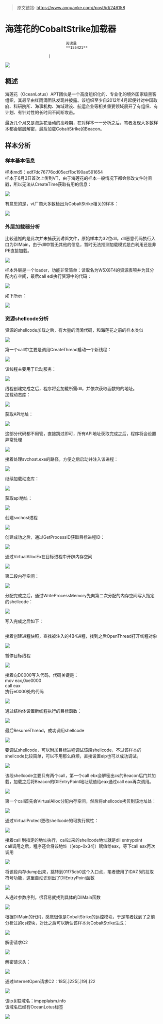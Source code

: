 > 原文链接: https://www.anquanke.com//post/id/246158 


# 海莲花的CobaltStrike加载器


                                阅读量   
                                **155421**
                            
                        |
                        
                                                                                    



[![](https://p5.ssl.qhimg.com/t014dc3ecbcb7dc73f3.jpg)](https://p5.ssl.qhimg.com/t014dc3ecbcb7dc73f3.jpg)



## 概述

海莲花（OceanLotus）APT团伙是一个高度组织化的、专业化的境外国家级黑客组织，其最早由红雨滴团队发现并披露。该组织至少自2012年4月起便针对中国政府、科研院所、海事机构、海域建设、航运企业等相关重要领域展开了有组织、有计划、有针对性的长时间不间断攻击。

最近几个月又是海莲花活动的高峰期，在对样本一一分析之后，笔者发现大多数样本都会层层解密，最后加载CobaltStrike的Beacon。



## 样本分析

### <a class="reference-link" name="%E6%A0%B7%E6%9C%AC%E5%9F%BA%E6%9C%AC%E4%BF%A1%E6%81%AF"></a>样本基本信息

样本md5：edf7dc76776cd05ecf1bc190ae591654<br>
样本于6月3日首次上传到VT，由于海莲花的样本一般情况下都会修改文件时间戳，所以无法从CreateTime获取有用的信息：

[![](https://p0.ssl.qhimg.com/t0164ca80538d1f0ce5.png)](https://p0.ssl.qhimg.com/t0164ca80538d1f0ce5.png)

有意思的是，vt厂商大多数检出为CobaltStrike相关的样本：

[![](https://p5.ssl.qhimg.com/t01893252416433b71c.png)](https://p5.ssl.qhimg.com/t01893252416433b71c.png)

### <a class="reference-link" name="%E5%A4%96%E5%B1%82%E5%8A%A0%E8%BD%BD%E5%99%A8%E5%88%86%E6%9E%90"></a>外层加载器分析

比较遗憾的是此次并未捕获到诱饵文件，原始样本为32位dll，dll恶意代码执行入口为DllMain，由于dll中暂无其他的信息，暂时无法推测加载模式是白利用还是非PE直接加载。

[![](https://p1.ssl.qhimg.com/t0117a67ec88233af6c.png)](https://p1.ssl.qhimg.com/t0117a67ec88233af6c.png)

样本外层是一个loader，功能非常简单：读取名为W5X8T4的资源表项并为其分配内存空间，最后call edi执行资源中的代码：

[![](https://p2.ssl.qhimg.com/t017be9701d0522ac70.png)](https://p2.ssl.qhimg.com/t017be9701d0522ac70.png)

如下所示：

[![](https://p1.ssl.qhimg.com/t018a309bebac5587c3.png)](https://p1.ssl.qhimg.com/t018a309bebac5587c3.png)

### <a class="reference-link" name="%E8%B5%84%E6%BA%90shellcode%E5%88%86%E6%9E%90"></a>资源shellcode分析

资源的shellcode加载之后，有大量的混淆代码，和海莲花之前的样本类似

[![](https://p5.ssl.qhimg.com/t0138fc415e5d57a7f6.png)](https://p5.ssl.qhimg.com/t0138fc415e5d57a7f6.png)

第一个call中主要是调用CreateThread启动一个新线程：

[![](https://p3.ssl.qhimg.com/t014d88fcb1ca5e3f2b.png)](https://p3.ssl.qhimg.com/t014d88fcb1ca5e3f2b.png)

该线程主要用于启动服务：

[![](https://p0.ssl.qhimg.com/t01bf8798fb315f1d1e.png)](https://p0.ssl.qhimg.com/t01bf8798fb315f1d1e.png)

线程创建完成之后，程序将会加载所需dll，并依次获取函数的的地址。<br>
加载动态库：

[![](https://p5.ssl.qhimg.com/t01b30d1ac4f8869eba.png)](https://p5.ssl.qhimg.com/t01b30d1ac4f8869eba.png)

获取API地址：

[![](https://p1.ssl.qhimg.com/t016c283fd17dcbe7d0.png)](https://p1.ssl.qhimg.com/t016c283fd17dcbe7d0.png)

这部分代码都不用管，直接跳过即可，所有API地址获取完成之后，程序将会设置异常处理

[![](https://p0.ssl.qhimg.com/t0140cc0990916416bc.png)](https://p0.ssl.qhimg.com/t0140cc0990916416bc.png)

接着处理svchost.exe的路径，方便之后启动并注入该进程：

[![](https://p1.ssl.qhimg.com/t01beaba9b4e0d79176.png)](https://p1.ssl.qhimg.com/t01beaba9b4e0d79176.png)

继续加载动态库：

[![](https://p4.ssl.qhimg.com/t0169c14fda8b13488f.png)](https://p4.ssl.qhimg.com/t0169c14fda8b13488f.png)

获取api地址：

[![](https://p3.ssl.qhimg.com/t01c2884a2eaaf72c42.png)](https://p3.ssl.qhimg.com/t01c2884a2eaaf72c42.png)

创建svchost进程

[![](https://p2.ssl.qhimg.com/t0161231c75d3abbc77.png)](https://p2.ssl.qhimg.com/t0161231c75d3abbc77.png)

创建成功之后，通过GetProcessID获取目标进程ID：

[![](https://p0.ssl.qhimg.com/t0195571252a7947ba8.png)](https://p0.ssl.qhimg.com/t0195571252a7947ba8.png)

通过VirtualAllocEx在目标进程中开辟内存空间

[![](https://p5.ssl.qhimg.com/t01dadb2317b08b3112.png)](https://p5.ssl.qhimg.com/t01dadb2317b08b3112.png)

第二段内存空间：

[![](https://p3.ssl.qhimg.com/t0185d3227fcb8be79a.png)](https://p3.ssl.qhimg.com/t0185d3227fcb8be79a.png)

分配完成之后，通过WriteProcessMemory先向第二次分配的内存空间写入指定的shellcode：

[![](https://p4.ssl.qhimg.com/t01b40f89724691208d.png)](https://p4.ssl.qhimg.com/t01b40f89724691208d.png)

写入完成之后如下：

[![](data:image/png;base64,iVBORw0KGgoAAAANSUhEUgAAAAEAAAABCAYAAAAfFcSJAAAAAXNSR0IArs4c6QAAAARnQU1BAACxjwv8YQUAAAAJcEhZcwAADsQAAA7EAZUrDhsAAAANSURBVBhXYzh8+PB/AAffA0nNPuCLAAAAAElFTkSuQmCC)](https://p2.ssl.qhimg.com/t01c79412f9429a9200.png)

接着创建进程快照，查找被注入的4B4进程，找到之后OpenThread打开线程对象

[![](https://p2.ssl.qhimg.com/t012ac7d100c254bc54.png)](https://p2.ssl.qhimg.com/t012ac7d100c254bc54.png)

暂停目标线程

[![](https://p3.ssl.qhimg.com/t01e1fea365e22eb2d3.png)](https://p3.ssl.qhimg.com/t01e1fea365e22eb2d3.png)

接着向D0000写入代码，代码关键是：<br>
mov eax,0xe0000<br>
call eax<br>
执行e0000处的代码

[![](https://p2.ssl.qhimg.com/t0196445806ed3b47ed.png)](https://p2.ssl.qhimg.com/t0196445806ed3b47ed.png)

通过结构体设置新线程执行的目标函数：

[![](https://p1.ssl.qhimg.com/t019c7a1177ec2f57f0.png)](https://p1.ssl.qhimg.com/t019c7a1177ec2f57f0.png)

最后ResumeThread，成功调用shellcode

[![](https://p4.ssl.qhimg.com/t01f5fc5eaa492ad069.png)](https://p4.ssl.qhimg.com/t01f5fc5eaa492ad069.png)

要调试shellcode，可以附加目标进程调试该段shellcode，不过该样本的shellcode比较简单，可以不用那么麻烦，直接设置eip也可以成功调试。

[![](https://p1.ssl.qhimg.com/t01c25139a0196203ee.png)](https://p1.ssl.qhimg.com/t01c25139a0196203ee.png)

该段shellcode主要只有两个call，第一个call ebx会解密出cs的Beacon后门并加载，加载之后将Beacon的DllEntryPoint地址赋值给eax通过call eax再次调用。

[![](https://p4.ssl.qhimg.com/t01d9225e8996ad4008.png)](https://p4.ssl.qhimg.com/t01d9225e8996ad4008.png)

第一个call首先会VirtualAlloc分配内存空间，然后将shellcode拷贝到该地址处：

[![](https://p5.ssl.qhimg.com/t0136b76f34d226680d.png)](https://p5.ssl.qhimg.com/t0136b76f34d226680d.png)

通过VirtualProtect更改shellcode的可执行属性：

[![](https://p5.ssl.qhimg.com/t019be4ad4388759a0e.png)](https://p5.ssl.qhimg.com/t019be4ad4388759a0e.png)

接着call 到指定的地址执行，call过来的shellcode地址就是dll entrypoint<br>
call调用之后，程序还会将该地址（[ebp-0x34]）赋值给eax，等下call eax再次调用

[![](https://p3.ssl.qhimg.com/t01df584f593133ab52.png)](https://p3.ssl.qhimg.com/t01df584f593133ab52.png)

将该段内存dump出来，跳转到01f75cb0这个入口点，笔者使用了IDA7.5的拉取符号功能，这里自动识别出了DllEntryPoint函数

[![](https://p0.ssl.qhimg.com/t012da56a8c285e3d0c.png)](https://p0.ssl.qhimg.com/t012da56a8c285e3d0c.png)

从通过参数序列，很容易就找到具体的DllMain函数

[![](https://p4.ssl.qhimg.com/t011a4f5c1497d5b08e.png)](https://p4.ssl.qhimg.com/t011a4f5c1497d5b08e.png)

根据DllMain的代码，感觉很像是CobaltStrike的远控模块，于是笔者找到了之前分析过的cs模块，对比之后可以确认该样本为CobaltStrike生成：

[![](https://p0.ssl.qhimg.com/t0129e1e4e16d88e440.png)](https://p0.ssl.qhimg.com/t0129e1e4e16d88e440.png)

解密请求C2

[![](https://p0.ssl.qhimg.com/t010c6330b6941df347.png)](https://p0.ssl.qhimg.com/t010c6330b6941df347.png)

解密请求头：

[![](https://p5.ssl.qhimg.com/t01d9c996f41ccbe743.png)](https://p5.ssl.qhimg.com/t01d9c996f41ccbe743.png)

通过InternetOpen请求C2：185[.]225[.]19[.]22

[![](https://p1.ssl.qhimg.com/t0120a89e4be3672fd0.png)](https://p1.ssl.qhimg.com/t0120a89e4be3672fd0.png)

该ip关联域名：impeplaism.info<br>
该域名已经有OceanLotus标签

[![](https://p2.ssl.qhimg.com/t0192625efe07dcf121.png)](https://p2.ssl.qhimg.com/t0192625efe07dcf121.png)
